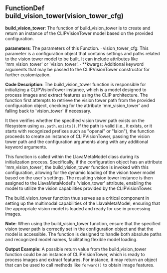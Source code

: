 ## FunctionDef build_vision_tower(vision_tower_cfg)
**build_vision_tower**: The function of build_vision_tower is to create and return an instance of the CLIPVisionTower model based on the provided configuration.

**parameters**: The parameters of this Function.
· vision_tower_cfg: This parameter is a configuration object that contains settings and paths related to the vision tower model to be built. It can include attributes like 'mm_vision_tower' or 'vision_tower'.
· **kwargs: Additional keyword arguments that may be passed to the CLIPVisionTower constructor for further customization.

**Code Description**: The build_vision_tower function is responsible for initializing a CLIPVisionTower instance, which is a model designed to process images and extract features using the CLIP architecture. The function first attempts to retrieve the vision tower path from the provided configuration object, checking for the attribute 'mm_vision_tower' and falling back to 'vision_tower' if necessary. 

It then verifies whether the specified vision tower path exists on the filesystem using `os.path.exists()`. If the path is valid (i.e., it exists, or it starts with recognized prefixes such as "openai" or "laion"), the function proceeds to create an instance of CLIPVisionTower, passing the vision tower path and the configuration arguments along with any additional keyword arguments.

This function is called within the LlavaMetaModel class during its initialization process. Specifically, if the configuration object has an attribute 'mm_vision_tower', the build_vision_tower function is invoked with this configuration, allowing for the dynamic loading of the vision tower model based on the user's settings. The resulting vision tower instance is then assigned to the LlavaMetaModel's 'vision_tower' attribute, enabling the model to utilize the vision capabilities provided by the CLIPVisionTower.

The build_vision_tower function thus serves as a critical component in setting up the multimodal capabilities of the LlavaMetaModel, ensuring that the appropriate vision model is loaded and ready for use in processing images.

**Note**: When using the build_vision_tower function, ensure that the specified vision tower path is correctly set in the configuration object and that the model is accessible. The function is designed to handle both absolute paths and recognized model names, facilitating flexible model loading.

**Output Example**: A possible return value from the build_vision_tower function could be an instance of CLIPVisionTower, which is ready to process images and extract features. For instance, it may return an object that can be used to call methods like `forward()` to obtain image features.
